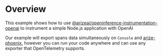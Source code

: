 # Overview

This example shows how to use [@arizeai/openinference-instrumentation-openai](https://github.com/Arize-ai/openinference/tree/main/js/packages/openinference-instrumentation-openai) to instrument a simple Node.js application with OpenAI

Our example will export spans data simultaneously on `Console` and [arize-phoenix](https://github.com/Arize-ai/phoenix), however you can run your code anywhere and can use any exporter that OpenTelemetry supports.
